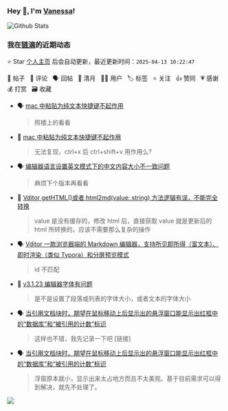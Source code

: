 ### Hey 👋, I'm [Vanessa](http://vanessa.b3log.org/)!

![Github Stats](https://github-readme-stats.vercel.app/api?username=Vanessa219&show_icons=true)

<!--events start -->

### 我在[链滴](https://ld246.com)的近期动态

⭐️ Star [个人主页](https://github.com/Vanessa219/Vanessa219) 后会自动更新，最近更新时间：`2025-04-13 10:22:47`

📝 帖子 &nbsp; 💬 评论 &nbsp; 🗣 回帖 &nbsp; 🌙 清月 &nbsp; 👨‍💻 用户 &nbsp; 🏷️ 标签 &nbsp; ⭐️ 关注 &nbsp; 👍 赞同 &nbsp; 💗 感谢 &nbsp; 💰 打赏 &nbsp; 🗃 收藏

* 🗣 [mac 中粘贴为纯文本快捷键不起作用](https://ld246.com/article/1742698634512/comment/1742801434727#comments)

  > 照楼上的看看
* 💬 [mac 中粘贴为纯文本快捷键不起作用](https://ld246.com/article/1742698634512/comment/1742701898499#comments)

  > 无法复现，ctrl+x 后 ctrl+shift+v 用作用么?
* 🗣 [编辑器语言设置英文模式下的中文内容大小不一致问题](https://ld246.com/article/1741920376849/comment/1741929071848#comments)

  > 麻烦下个版本再看看
* 💬 [Vditor getHTML()或者 html2md(value: string) 方法逻辑有误，不能完全转换](https://ld246.com/article/1741222885064/comment/1742281067211#comments)

  > value 是没有缓存的，修改 html 后，直接获取 value 就是更新后的 html 所转换的。应该不需要那么复杂的操作
* 🗣 [Vditor 一款浏览器端的 Markdown 编辑器，支持所见即所得（富文本）、即时渲染（类似 Typora）和分屏预览模式](https://ld246.com/article/1549638745630/comment/1741069020735#comments)

  > id 不匹配
* 💬 [v3.1.23 编辑器字体有问题](https://ld246.com/article/1740547612558/comment/1740622830451#comments)

  > 是不是设置了段落或列表的字体大小，或者文本的字体大小
* 🗣 [当引用文档块时，期望在鼠标移动上后显示出的悬浮窗口能显示出红框中的“数据库”和“被引用的计数”标识](https://ld246.com/article/1739958581880/comment/1740208380198#comments)

  > 这样也不错，我先记录一下吧 [链接]
* 🗣 [当引用文档块时，期望在鼠标移动上后显示出的悬浮窗口能显示出红框中的“数据库”和“被引用的计数”标识](https://ld246.com/article/1739958581880/comment/1740158446424#comments)

  > 浮窗原本就小，显示出来太占地方而且不太美观。基于目前需求可以得到解决，就先不处理了。


<!--events end -->

<a title="Hits" target="_blank" href="https://github.com/Vanessa219/Vanessa219"><img src="https://hits.b3log.org/Vanessa219/Vanessa219.svg"></a>
